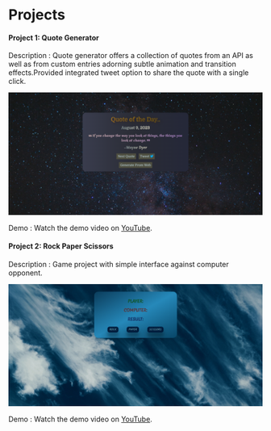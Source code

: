 
# Projects
#### Project 1: Quote Generator
Description :  Quote generator offers a collection of quotes from an API as well as from custom entries adorning subtle animation and transition effects.Provided integrated tweet option to share the quote with a single click. 

![screenshot](images/QuoteGenerator.png)

Demo : Watch the demo video on [YouTube]().

#### Project 2: Rock Paper Scissors
Description :  Game project with simple interface against computer opponent.

![screenshot](images/RockPaperScissors.png)

Demo : Watch the demo video on [YouTube]().

